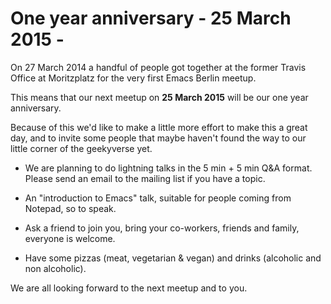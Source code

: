 # One year anniversary - 25 March 2015 -

On 27 March 2014 a handful of people got together at the former Travis
Office at Moritzplatz for the very first Emacs Berlin meetup.

This means that our next meetup on **25 March 2015** will be our one year
anniversary.

Because of this we'd like to make a little more effort to make this a great
day, and to invite some people that maybe haven't found the way to our
little corner of the geekyverse yet.

- We are planning to do lightning talks in the 5 min + 5 min Q&A format. Please send an email to the mailing list if you have a topic.

- An "introduction to Emacs" talk, suitable for people coming from Notepad, so to speak.

- Ask a friend to join you, bring your co-workers, friends and family, everyone is welcome.

- Have some pizzas (meat, vegetarian & vegan) and drinks (alcoholic and non alcoholic).

We are all looking forward to the next meetup and to you.
